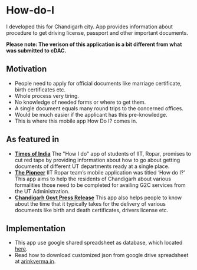 # How-do-I
I developed this for Chandigarh city. App provides information about procedure to get driving license, passport and other important documents. 

**Please note: The verison of this application is a bit different from what was submitted to cDAC.**

## Motivation
* People need to apply for official documents like marriage certificate, birth certificates etc.
* Whole process very tiring.
* No knowledge of needed forms or where to get them.
* A single document equals many round trips to the concerned offices.
* Would be much easier if the applicant has this pre-knowledge.
* This is where this mobile app How Do I? comes in.

## As featured in
*  **[Times of India](http://articles.timesofindia.indiatimes.com/2013-04-10/chandigarh/38432782_1_app-online-forms-ropar)**
The "How I do" app of students of IIT, Ropar, promises to cut red tape by providing information about how to go about getting documents of different UT departments ready at a single place.
* **[The Pioneer](http://www.dailypioneer.com/state-editions/chandigarh/chitkara-university-iit-ropar-win-code-for-chandigarh.html)**
IIT Ropar team’s mobile application was titled ‘How do I?’ This app aims to help the residents of Chandigarh about various formalities those need to be completed for availing G2C services from the UT Administration.
* **[Chandigarh Govt Press Release](http://admser.chd.nic.in/uploadfiles/press/pressnote/pr7787.pdf)**
This app also helps people to know about the time that it typically takes for the delivery of various documents like birth and death certificates, drivers license etc.


## Implementation
* This app use google shared spreadsheet as database, which located [here](goo.gl/lp4cP).
* Read how to download customized json from google drive spreadsheet at [arinkverma.in](http://www.arinkverma.in/2013/03/download-customized-structured-json.html).
